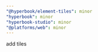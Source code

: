 ```yaml
---
"@hyperbook/element-tiles": minor
"hyperbook": minor
"hyperbook-studio": minor
"@platforms/web": minor
---
```


add tiles
